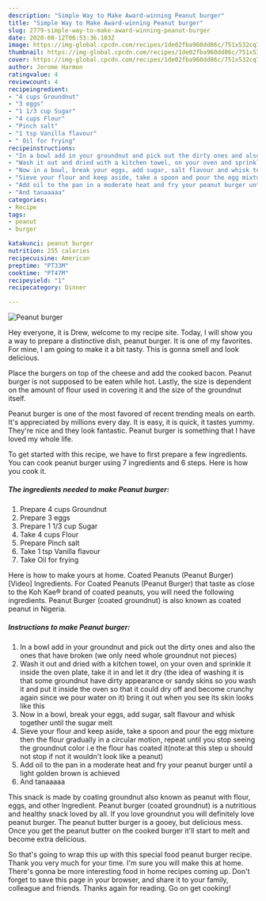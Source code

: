 ```yaml
---
description: "Simple Way to Make Award-winning Peanut burger"
title: "Simple Way to Make Award-winning Peanut burger"
slug: 2779-simple-way-to-make-award-winning-peanut-burger
date: 2020-08-12T06:53:36.103Z
image: https://img-global.cpcdn.com/recipes/1de02fba960dd86c/751x532cq70/peanut-burger-recipe-main-photo.jpg
thumbnail: https://img-global.cpcdn.com/recipes/1de02fba960dd86c/751x532cq70/peanut-burger-recipe-main-photo.jpg
cover: https://img-global.cpcdn.com/recipes/1de02fba960dd86c/751x532cq70/peanut-burger-recipe-main-photo.jpg
author: Jerome Harmon
ratingvalue: 4
reviewcount: 4
recipeingredient:
- "4 cups Groundnut"
- "3 eggs"
- "1 1/3 cup Sugar"
- "4 cups Flour"
- "Pinch salt"
- "1 tsp Vanilla flavour"
- " Oil for frying"
recipeinstructions:
- "In a bowl add in your groundnut and pick out the dirty ones and also the ones that have broken (we only need whole groundnut not pieces)"
- "Wash it out and dried with a kitchen towel, on your oven and sprinkle it inside the oven plate, take it in and let it dry (the idea of washing it is that some groundnut have dirty appearance or sandy skins so you wash it and put it inside the oven so that it could dry off and become crunchy again since we pour water on it) bring it out when you see its skin looks like this"
- "Now in a bowl, break your eggs, add sugar, salt flavour and whisk together until the sugar melt"
- "Sieve your flour and keep aside, take a spoon and pour the egg mixture then the flour gradually in a circular motion, repeat until you stop seeing the groundnut color i.e the flour has coated it(note:at this step u should not stop if not it wouldn&#39;t look like a peanut)"
- "Add oil to the pan in a moderate heat and fry your peanut burger until a light golden brown is achieved"
- "And tanaaaaa"
categories:
- Recipe
tags:
- peanut
- burger

katakunci: peanut burger 
nutrition: 255 calories
recipecuisine: American
preptime: "PT33M"
cooktime: "PT47M"
recipeyield: "1"
recipecategory: Dinner

---
```



![Peanut burger](https://img-global.cpcdn.com/recipes/1de02fba960dd86c/751x532cq70/peanut-burger-recipe-main-photo.jpg)

Hey everyone, it is Drew, welcome to my recipe site. Today, I will show you a way to prepare a distinctive dish, peanut burger. It is one of my favorites. For mine, I am going to make it a bit tasty. This is gonna smell and look delicious.

Place the burgers on top of the cheese and add the cooked bacon. Peanut burger is not supposed to be eaten while hot. Lastly, the size is dependent on the amount of flour used in covering it and the size of the groundnut itself.

Peanut burger is one of the most favored of recent trending meals on earth. It's appreciated by millions every day. It is easy, it is quick, it tastes yummy. They're nice and they look fantastic. Peanut burger is something that I have loved my whole life.


To get started with this recipe, we have to first prepare a few ingredients. You can cook peanut burger using 7 ingredients and 6 steps. Here is how you cook it.

<!--inarticleads1-->

##### The ingredients needed to make Peanut burger:

1. Prepare 4 cups Groundnut
1. Prepare 3 eggs
1. Prepare 1 1/3 cup Sugar
1. Take 4 cups Flour
1. Prepare Pinch salt
1. Take 1 tsp Vanilla flavour
1. Take  Oil for frying


Here is how to make yours at home. Coated Peanuts (Peanut Burger) [Video] Ingredients. For Coated Peanuts (Peanut Burger) that taste as close to the Koh Kae® brand of coated peanuts, you will need the following ingredients. Peanut Burger (coated groundnut) is also known as coated peanut in Nigeria. 

<!--inarticleads2-->

##### Instructions to make Peanut burger:

1. In a bowl add in your groundnut and pick out the dirty ones and also the ones that have broken (we only need whole groundnut not pieces)
1. Wash it out and dried with a kitchen towel, on your oven and sprinkle it inside the oven plate, take it in and let it dry (the idea of washing it is that some groundnut have dirty appearance or sandy skins so you wash it and put it inside the oven so that it could dry off and become crunchy again since we pour water on it) bring it out when you see its skin looks like this
1. Now in a bowl, break your eggs, add sugar, salt flavour and whisk together until the sugar melt
1. Sieve your flour and keep aside, take a spoon and pour the egg mixture then the flour gradually in a circular motion, repeat until you stop seeing the groundnut color i.e the flour has coated it(note:at this step u should not stop if not it wouldn&#39;t look like a peanut)
1. Add oil to the pan in a moderate heat and fry your peanut burger until a light golden brown is achieved
1. And tanaaaaa


This snack is made by coating groundnut also known as peanut with flour, eggs, and other Ingredient. Peanut burger (coated groundnut) is a nutritious and healthy snack loved by all. If you love groundnut you will definitely love peanut burger. The peanut butter burger is a gooey, but delicious mess. Once you get the peanut butter on the cooked burger it&#39;ll start to melt and become extra delicious. 

So that's going to wrap this up with this special food peanut burger recipe. Thank you very much for your time. I'm sure you will make this at home. There's gonna be more interesting food in home recipes coming up. Don't forget to save this page in your browser, and share it to your family, colleague and friends. Thanks again for reading. Go on get cooking!
